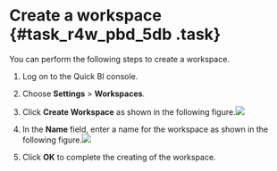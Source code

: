 # Create a workspace {#task_r4w_pbd_5db .task}

You can perform the following steps to create a workspace.

1.   Log on to the Quick BI console. 
2.  Choose **Settings** \> **Workspaces**. 
3.   Click **Create Workspace** as shown in the following figure.![](http://static-aliyun-doc.oss-cn-hangzhou.aliyuncs.com/assets/img/9159/15580782451121_en-US.png)

 
4.   In the **Name** field, enter a name for the workspace as shown in the following figure.![](http://static-aliyun-doc.oss-cn-hangzhou.aliyuncs.com/assets/img/9159/15580782451123_en-US.png)

 
5.   Click **OK** to complete the creating of the workspace. 

